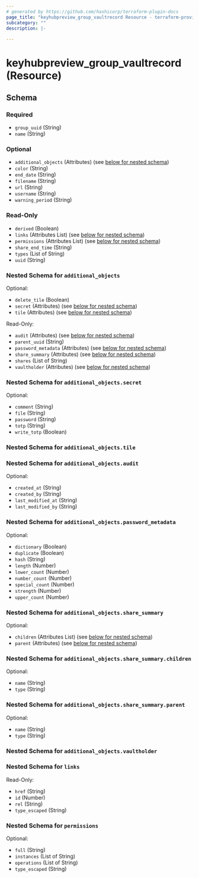 ```yaml
---
# generated by https://github.com/hashicorp/terraform-plugin-docs
page_title: "keyhubpreview_group_vaultrecord Resource - terraform-provider-keyhubpreview"
subcategory: ""
description: |-
  
---
```


# keyhubpreview_group_vaultrecord (Resource)





<!-- schema generated by tfplugindocs -->
## Schema

### Required

- `group_uuid` (String)
- `name` (String)

### Optional

- `additional_objects` (Attributes) (see [below for nested schema](#nestedatt--additional_objects))
- `color` (String)
- `end_date` (String)
- `filename` (String)
- `url` (String)
- `username` (String)
- `warning_period` (String)

### Read-Only

- `derived` (Boolean)
- `links` (Attributes List) (see [below for nested schema](#nestedatt--links))
- `permissions` (Attributes List) (see [below for nested schema](#nestedatt--permissions))
- `share_end_time` (String)
- `types` (List of String)
- `uuid` (String)

<a id="nestedatt--additional_objects"></a>
### Nested Schema for `additional_objects`

Optional:

- `delete_tile` (Boolean)
- `secret` (Attributes) (see [below for nested schema](#nestedatt--additional_objects--secret))
- `tile` (Attributes) (see [below for nested schema](#nestedatt--additional_objects--tile))

Read-Only:

- `audit` (Attributes) (see [below for nested schema](#nestedatt--additional_objects--audit))
- `parent_uuid` (String)
- `password_metadata` (Attributes) (see [below for nested schema](#nestedatt--additional_objects--password_metadata))
- `share_summary` (Attributes) (see [below for nested schema](#nestedatt--additional_objects--share_summary))
- `shares` (List of String)
- `vaultholder` (Attributes) (see [below for nested schema](#nestedatt--additional_objects--vaultholder))

<a id="nestedatt--additional_objects--secret"></a>
### Nested Schema for `additional_objects.secret`

Optional:

- `comment` (String)
- `file` (String)
- `password` (String)
- `totp` (String)
- `write_totp` (Boolean)


<a id="nestedatt--additional_objects--tile"></a>
### Nested Schema for `additional_objects.tile`


<a id="nestedatt--additional_objects--audit"></a>
### Nested Schema for `additional_objects.audit`

Optional:

- `created_at` (String)
- `created_by` (String)
- `last_modified_at` (String)
- `last_modified_by` (String)


<a id="nestedatt--additional_objects--password_metadata"></a>
### Nested Schema for `additional_objects.password_metadata`

Optional:

- `dictionary` (Boolean)
- `duplicate` (Boolean)
- `hash` (String)
- `length` (Number)
- `lower_count` (Number)
- `number_count` (Number)
- `special_count` (Number)
- `strength` (Number)
- `upper_count` (Number)


<a id="nestedatt--additional_objects--share_summary"></a>
### Nested Schema for `additional_objects.share_summary`

Optional:

- `children` (Attributes List) (see [below for nested schema](#nestedatt--additional_objects--share_summary--children))
- `parent` (Attributes) (see [below for nested schema](#nestedatt--additional_objects--share_summary--parent))

<a id="nestedatt--additional_objects--share_summary--children"></a>
### Nested Schema for `additional_objects.share_summary.children`

Optional:

- `name` (String)
- `type` (String)


<a id="nestedatt--additional_objects--share_summary--parent"></a>
### Nested Schema for `additional_objects.share_summary.parent`

Optional:

- `name` (String)
- `type` (String)



<a id="nestedatt--additional_objects--vaultholder"></a>
### Nested Schema for `additional_objects.vaultholder`



<a id="nestedatt--links"></a>
### Nested Schema for `links`

Read-Only:

- `href` (String)
- `id` (Number)
- `rel` (String)
- `type_escaped` (String)


<a id="nestedatt--permissions"></a>
### Nested Schema for `permissions`

Optional:

- `full` (String)
- `instances` (List of String)
- `operations` (List of String)
- `type_escaped` (String)
